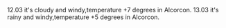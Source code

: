 12.03 it's cloudy and windy,temperature +7 degrees in Alcorcon.
13.03 it's rainy and windy,temperature +5 degrees in Alcorcon.
